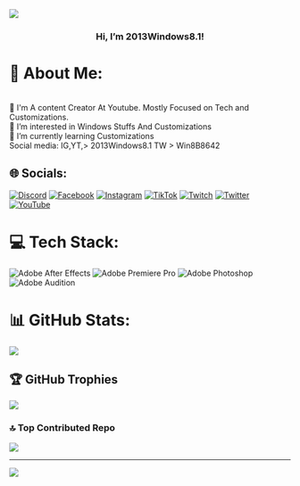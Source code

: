 
<img src="https://raw.githubusercontent.com/2013Windows81/2013Windows81/main/standard.gif"/>

<h3 align="center"> Hi, I’m 2013Windows8.1! </h3>


# 💫 About Me:
<br>👋  I'm A content Creator At Youtube. Mostly Focused on Tech and Customizations.<br>👀 I’m interested in Windows Stuffs And Customizations<br>🌱 I’m currently learning Customizations<br>Social media: IG,YT,> 2013Windows8.1 TW > Win8B8642


## 🌐 Socials:
[![Discord](https://img.shields.io/badge/Discord-%237289DA.svg?logo=discord&logoColor=white)](https://discord.gg/bSvbJ5T) [![Facebook](https://img.shields.io/badge/Facebook-%231877F2.svg?logo=Facebook&logoColor=white)](https://facebook.com/2013Windows8) [![Instagram](https://img.shields.io/badge/Instagram-%23E4405F.svg?logo=Instagram&logoColor=white)](https://instagram.com/2013windows8.1) [![TikTok](https://img.shields.io/badge/TikTok-%23000000.svg?logo=TikTok&logoColor=white)](https://tiktok.com/@2013windows8.1) [![Twitch](https://img.shields.io/badge/Twitch-%239146FF.svg?logo=Twitch&logoColor=white)](https://twitch.tv/2013windows8) [![Twitter](https://img.shields.io/badge/Twitter-%231DA1F2.svg?logo=Twitter&logoColor=white)](https://twitter.com/Win8B8642) [![YouTube](https://img.shields.io/badge/YouTube-%23FF0000.svg?logo=YouTube&logoColor=white)](https://www.youtube.com/channel/UCG_vC2DLUEd5j7foRveiqVg)

# 💻 Tech Stack:
![Adobe After Effects](https://img.shields.io/badge/Adobe%20After%20Effects-9999FF.svg?style=for-the-badge&logo=Adobe%20After%20Effects&logoColor=white) ![Adobe Premiere Pro](https://img.shields.io/badge/Adobe%20Premiere%20Pro-9999FF.svg?style=for-the-badge&logo=Adobe%20Premiere%20Pro&logoColor=white) ![Adobe Photoshop](https://img.shields.io/badge/adobephotoshop-%2331A8FF.svg?style=for-the-badge&logo=adobephotoshop&logoColor=white) ![Adobe Audition](https://img.shields.io/badge/Adobe%20Audition-9999FF.svg?style=for-the-badge&logo=Adobe%20Audition&logoColor=white)
# 📊 GitHub Stats:
![](https://github-readme-stats.vercel.app/api?username=2013Windows81&theme=dark&hide_border=false&include_all_commits=true&count_private=false)<br/>

## 🏆 GitHub Trophies
![](https://github-profile-trophy.vercel.app/?username=2013Windows81&theme=discord&no-frame=false&no-bg=false&margin-w=4)

### 🔝 Top Contributed Repo
![](https://github-contributor-stats.vercel.app/api?username=2013Windows81&limit=5&theme=tokyonight&combine_all_yearly_contributions=true)


---
[![](https://visitcount.itsvg.in/api?id=2013Windows81&icon=3&color=0)](https://visitcount.itsvg.in)


<!---
2013Windows81/2013Windows81 is a ✨ special ✨ repository because its `README.md` (this file) appears on your GitHub profile.
You can click the Preview link to take a look at your changes.
--->
